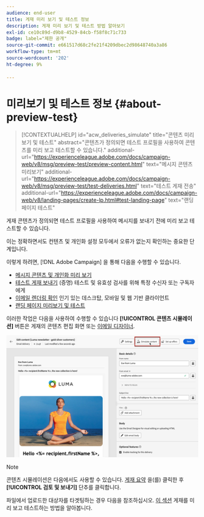 ```yaml
---
audience: end-user
title: 게재 미리 보기 및 테스트 정보
description: 게재 미리 보기 및 테스트 방법 알아보기
exl-id: ce10c89d-d9b8-4529-84cb-f58f8c71c733
badge: label="제한 공개"
source-git-commit: e661517d68c2fe21f4209dbec2d98648740a3a86
workflow-type: tm+mt
source-wordcount: '202'
ht-degree: 9%

---
```


# 미리보기 및 테스트 정보 {#about-preview-test}

>[!CONTEXTUALHELP]
>id="acw_deliveries_simulate"
>title="콘텐츠 미리보기 및 테스트"
>abstract="콘텐츠가 정의되면 테스트 프로필을 사용하여 콘텐츠를 미리 보고 테스트할 수 있습니다."
>additional-url="https://experienceleague.adobe.com/docs/campaign-web/v8/msg/preview-test/preview-content.html" text="메시지 콘텐츠 미리보기"
>additional-url="https://experienceleague.adobe.com/docs/campaign-web/v8/msg/preview-test/test-deliveries.html" text="테스트 게재 전송"
>additional-url="https://experienceleague.adobe.com/docs/campaign-web/v8/landing-pages/create-lp.html#test-landing-page" text="랜딩 페이지 테스트"

게재 콘텐츠가 정의되면 테스트 프로필을 사용하여 메시지를 보내기 전에 미리 보고 테스트할 수 있습니다.

이는 정확하면서도 컨텐츠 및 개인화 설정 모두에서 오류가 없는지 확인하는 중요한 단계입니다.

이렇게 하려면, [!DNL Adobe Campaign] 을 통해 다음을 수행할 수 있습니다.

* [메시지 콘텐츠 및 개인화 미리 보기](preview-content.md)
* [테스트 게재 보내기](test-deliveries.md) (증명) 테스트 및 유효성 검사를 위해 특정 수신자 또는 구독자에게
* [이메일 렌더링 확인](email-rendering.md) 인기 있는 데스크탑, 모바일 및 웹 기반 클라이언트
* [랜딩 페이지 미리보기 및 테스트](../landing-pages/create-lp.md#test-landing-page)

이러한 작업은 다음을 사용하여 수행할 수 있습니다 **[!UICONTROL 콘텐츠 시뮬레이션]** 버튼은 게재의 콘텐츠 편집 화면 또는 [이메일 디자이너](../email/get-started-email-designer.md).

![](assets/simulate-button.png)

>[!NOTE]
>
>콘텐츠 시뮬레이션은 다음에서도 사용할 수 있습니다. [게재 요약](../monitor/prepare-send.md) 을(를) 클릭한 후 **[!UICONTROL 검토 및 보내기]** 단추를 클릭합니다.
>
>파일에서 업로드한 대상자를 타겟팅하는 경우 다음을 참조하십시오. [이 섹션](../audience/file-audience.md#preview--test-your-email-test) 게재를 미리 보고 테스트하는 방법을 알아봅니다.
